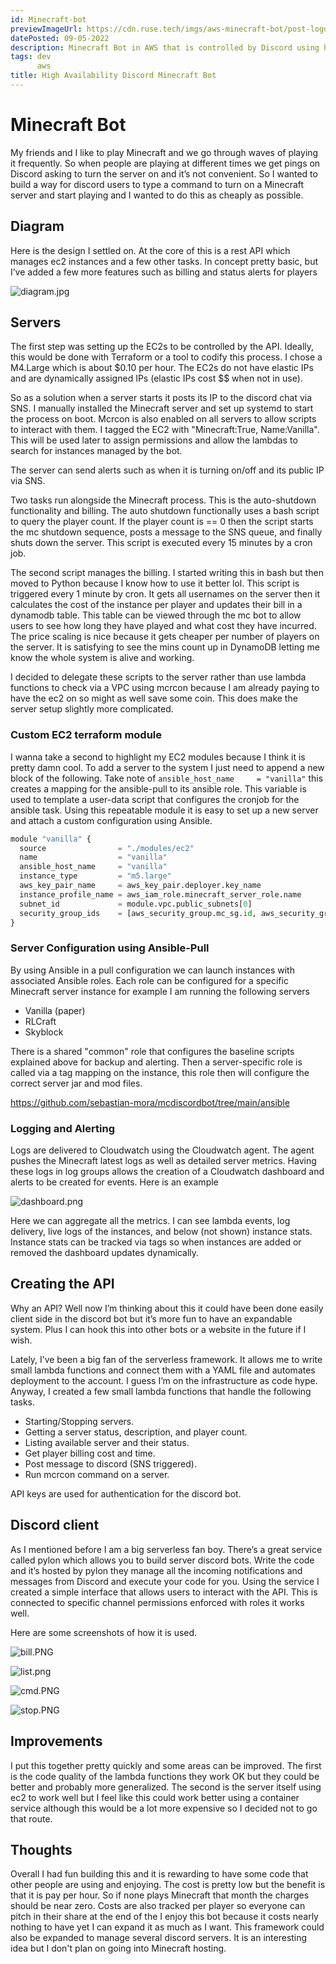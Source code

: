 ```yaml
---
id: Minecraft-bot
previewImageUrl: https://cdn.ruse.tech/imgs/aws-minecraft-bot/post-logo.png
datePosted: 09-05-2022
description: Minecraft Bot in AWS that is controlled by Discord using highly scalable architecture.
tags: dev
      aws
title: High Availability Discord Minecraft Bot
---
```

# Minecraft Bot

My friends and I like to play Minecraft and we go through waves of playing it frequently. So when people are playing at different times we get pings on Discord asking to turn the server on and it’s not convenient. So I wanted to build a way for discord users to type a command to turn on a Minecraft server and start playing and I wanted to do this as cheaply as possible. 

## Diagram

Here is the design I settled on. At the core of this is a rest API which manages ec2 instances and a few other tasks. In concept pretty basic, but I’ve added a few more features such as billing and status alerts for players

![diagram.jpg](https://cdn.ruse.tech/imgs/aws-minecraft-bot/diagram.jpg)


## Servers

The first step was setting up the EC2s to be controlled by the API. Ideally, this would be done with Terraform or a tool to codify this process. I chose a M4.Large which is about $0.10 per hour. The EC2s do not have elastic IPs and are dynamically assigned IPs (elastic IPs cost $$ when not in use).

So as a solution when a server starts it posts its IP to the discord chat via SNS. I manually installed the Minecraft server and set up systemd to start the process on boot. Mcrcon is also enabled on all servers to allow scripts to interact with them. I tagged the EC2 with "Minecraft:True, Name:Vanilla". This will be used later to assign permissions and allow the lambdas to search for instances managed by the bot.

The server can send alerts such as when it is turning on/off and its public IP via SNS.

Two tasks run alongside the Minecraft process. This is the auto-shutdown functionality and billing. The auto shutdown functionally uses a bash script to query the player count. If the player count is == 0 then the script starts the mc shutdown sequence, posts a message to the SNS queue, and finally shuts down the server. This script is executed every 15 minutes by a cron job.

The second script manages the billing. I started writing this in bash but then moved to Python because I know how to use it better lol. This script is triggered every 1 minute by cron. It gets all usernames on the server then it calculates the cost of the instance per player and updates their bill in a dynamodb table. This table can be viewed through the mc bot to allow users to see how long they have played and what cost they have incurred. The price scaling is nice because it gets cheaper per number of players on the server. It is satisfying to see the mins count up in DynamoDB letting me know the whole system is alive and working. 

I decided to delegate these scripts to the server rather than use lambda functions to check via a VPC using mcrcon because I am already paying to have the ec2 on so might as well save some coin. This does make the server setup slightly more complicated. 

### Custom EC2 terraform module

I wanna take a second to highlight my EC2 modules because I think it is pretty damn cool. To add a server to the system I just need to append a new block of the following. Take note of  `ansible_host_name     = "vanilla"` this creates a mapping for the ansible-pull to its ansible role. This variable is used to template a user-data script that configures the cronjob for the ansible task. Using this repeatable module it is easy to set up a new server and attach a custom configuration using Ansible. 

```python
module "vanilla" {
  source                = "./modules/ec2"
  name                  = "vanilla"
  ansible_host_name     = "vanilla"
  instance_type         = "m5.large"
  aws_key_pair_name     = aws_key_pair.deployer.key_name
  instance_profile_name = aws_iam_role.minecraft_server_role.name
  subnet_id             = module.vpc.public_subnets[0]
  security_group_ids    = [aws_security_group.mc_sg.id, aws_security_group.allow_ssh_public.id]
}
```

### Server Configuration using Ansible-Pull

By using Ansible in a pull configuration we can launch instances with associated Ansible roles. Each role can be configured for a specific Minecraft server instance for example I am running the following servers

* Vanilla (paper)
* RLCraft
* Skyblock

There is a shared "common" role that configures the baseline scripts explained above for backup and alerting. Then a server-specific role is called via a tag mapping on the instance, this role then will configure the correct server jar and mod files. 

https://github.com/sebastian-mora/mcdiscordbot/tree/main/ansible

### Logging and Alerting 

Logs are delivered to Cloudwatch using the Cloudwatch agent. The agent pushes the Minecraft latest logs as well as detailed server metrics. Having these logs in log groups allows the creation of a Cloudwatch dashboard and alerts to be created for events. Here is an example 

![dashboard.png](https://cdn.ruse.tech/imgs/aws-minecraft-bot/dashboard.png)

Here we can aggregate all the metrics. I can see lambda events, log delivery, live logs of the instances, and below (not shown) instance stats. Instance stats can be tracked via tags so when instances are added or removed the dashboard updates dynamically. 


## Creating the API

Why an API? Well now I’m thinking about this it could have been done easily client side in the discord bot but it’s more fun to have an expandable system. Plus I can hook this into other bots or a website in the future if I wish.

Lately, I’ve been a big fan of the serverless framework. It allows me to write small lambda functions and connect them with a YAML file and automates deployment to the account. I guess I’m on the infrastructure as code hype. Anyway, I created a few small lambda functions that handle the following tasks.

* Starting/Stopping servers.
* Getting a server status, description, and player count.
* Listing available server and their status.
* Get player billing cost and time.
* Post message to discord (SNS triggered).
* Run mcrcon command on a server.

API keys are used for authentication for the discord bot.


## Discord client

As I mentioned before I am a big serverless fan boy. There’s a great service called pylon which allows you to build server discord bots. Write the code and it’s hosted by pylon they manage all the incoming notifications and messages from Discord and execute your code for you. Using the service I created a simple interface that allows users to interact with the API. This is connected to specific channel permissions enforced with roles it works well.

Here are some screenshots of how it is used.

![bill.PNG](https://cdn.ruse.tech/imgs/aws-minecraft-bot/bill.png)

![list.png](https://cdn.ruse.tech/imgs/aws-minecraft-bot/list.png)

![cmd.PNG](https://cdn.ruse.tech/imgs/aws-minecraft-bot/cmd.PNG)

![stop.PNG](https://cdn.ruse.tech/imgs/aws-minecraft-bot/stop.PNG)



## Improvements

I put this together pretty quickly and some areas can be improved. The first is the code quality of the lambda functions they work OK but they could be better and probably more generalized. The second is the server itself using ec2 to work well but I feel like this could work better using a container service although this would be a lot more expensive so I decided not to go that route.

## Thoughts

Overall I had fun building this and it is rewarding to have some code that other people are using and enjoying. The cost is pretty low but the benefit is that it is pay per hour. So if none plays Minecraft that month the charges should be near zero. Costs are also tracked per player so everyone can pitch in their share at the end of the I enjoy this bot because it costs nearly nothing to have yet I can expand it as much as I want. This framework could also be expanded to manage several discord servers. It is an interesting idea but I don't plan on going into Minecraft hosting.
